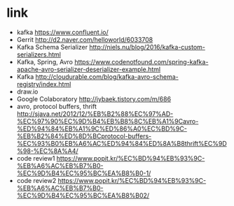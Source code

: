 # link

- kafka https://www.confluent.io/
- Gerrit http://d2.naver.com/helloworld/6033708
- Kafka Schema Serializer http://niels.nu/blog/2016/kafka-custom-serializers.html
- Kafka, Spring, Avro https://www.codenotfound.com/spring-kafka-apache-avro-serializer-deserializer-example.html
- Kafka http://cloudurable.com/blog/kafka-avro-schema-registry/index.html 
- draw.io
- Google Colaboratory http://jybaek.tistory.com/m/686
- avro, protocol buffers, thrift http://sjava.net/2012/12/%EB%B2%88%EC%97%AD-%EC%97%90%EC%9D%B4%EB%B8%8C%EB%A1%9Cavro-%ED%94%84%EB%A1%9C%ED%86%A0%EC%BD%9C-%EB%B2%84%ED%8D%BCprotocol-buffers-%EC%93%B0%EB%A6%AC%ED%94%84%ED%8A%B8thrift%EC%9D%98-%EC%8A%A4/
- code review1 https://www.popit.kr/%EC%BD%94%EB%93%9C-%EB%A6%AC%EB%B7%B0-%EC%9D%B4%EC%95%BC%EA%B8%B0-1/
- code review2 https://www.popit.kr/%EC%BD%94%EB%93%9C-%EB%A6%AC%EB%B7%B0-%EC%9D%B4%EC%95%BC%EA%B8%B02/
